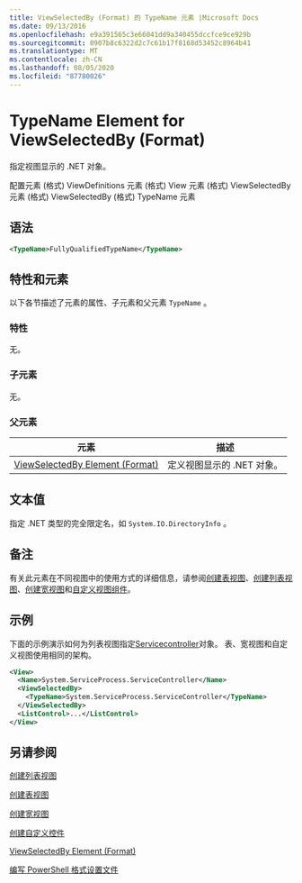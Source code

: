 ```yaml
---
title: ViewSelectedBy (Format) 的 TypeName 元素 |Microsoft Docs
ms.date: 09/13/2016
ms.openlocfilehash: e9a391565c3e66041dd9a340455dccfce9ce929b
ms.sourcegitcommit: 0907b8c6322d2c7c61b17f8168d53452c8964b41
ms.translationtype: MT
ms.contentlocale: zh-CN
ms.lasthandoff: 08/05/2020
ms.locfileid: "87780026"
---
```

# <a name="typename-element-for-viewselectedby-format"></a>TypeName Element for ViewSelectedBy (Format)

指定视图显示的 .NET 对象。

配置元素 (格式) ViewDefinitions 元素 (格式) View 元素 (格式) ViewSelectedBy 元素 (格式) ViewSelectedBy (格式) TypeName 元素

## <a name="syntax"></a>语法

```xml
<TypeName>FullyQualifiedTypeName</TypeName>
```

## <a name="attributes-and-elements"></a>特性和元素

以下各节描述了元素的属性、子元素和父元素 `TypeName` 。

### <a name="attributes"></a>特性

无。

### <a name="child-elements"></a>子元素

无。

### <a name="parent-elements"></a>父元素

|元素|描述|
|-------------|-----------------|
|[ViewSelectedBy Element (Format)](./viewselectedby-element-format.md)|定义视图显示的 .NET 对象。|

## <a name="text-value"></a>文本值

指定 .NET 类型的完全限定名，如 `System.IO.DirectoryInfo` 。

## <a name="remarks"></a>备注

有关此元素在不同视图中的使用方式的详细信息，请参阅[创建表视图](./creating-a-table-view.md)、[创建列表视图](./creating-a-list-view.md)、[创建宽视图](./creating-a-wide-view.md)和[自定义视图组件](./creating-custom-controls.md)。

## <a name="example"></a>示例

下面的示例演示如何为列表视图指定[Servicecontroller](/dotnet/api/System.ServiceProcess.ServiceController)对象。 表、宽视图和自定义视图使用相同的架构。

```xml
<View>
  <Name>System.ServiceProcess.ServiceController</Name>
  <ViewSelectedBy>
    <TypeName>System.ServiceProcess.ServiceController</TypeName>
  </ViewSelectedBy>
  <ListControl>...</ListControl>
</View>
```

## <a name="see-also"></a>另请参阅

[创建列表视图](./creating-a-list-view.md)

[创建表视图](./creating-a-table-view.md)

[创建宽视图](./creating-a-wide-view.md)

[创建自定义控件](./creating-custom-controls.md)

[ViewSelectedBy Element (Format)](./viewselectedby-element-format.md)

[编写 PowerShell 格式设置文件](./writing-a-powershell-formatting-file.md)
